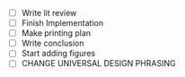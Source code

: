 - [ ] Write lit review
- [ ] Finish Implementation 
- [ ] Make printing plan
- [ ] Write conclusion 
- [ ] Start adding figures 
- [ ] CHANGE UNIVERSAL DESIGN PHRASING 